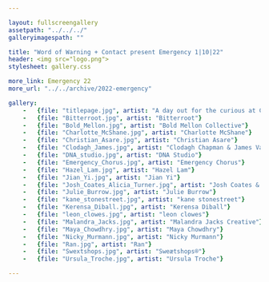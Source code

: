 ```yaml
---

layout: fullscreengallery
assetpath: "../../../"
galleryimagespath: ""

title: "Word of Warning + Contact present Emergency 1|10|22"
header: <img src="logo.png">
stylesheet: gallery.css

more_link: Emergency 22
more_url: "../../archive/2022-emergency"

gallery:
    -   {file: "titlepage.jpg", artist: "A day out for the curious at Contact, Sat 1 Oct 2022 · Tania Camara"}
    -   {file: "Bitterroot.jpg", artist: "Bitterroot"}
    -   {file: "Bold_Mellon.jpg", artist: "Bold Mellon Collective"} 
    -   {file: "Charlotte_McShane.jpg", artist: "Charlotte McShane"} 
    -   {file: "Christian_Asare.jpg", artist: "Christian Asare"}
    -   {file: "Clodagh_James.jpg", artist: "Clodagh Chapman & James Varney"} 
    -   {file: "DNA_studio.jpg", artist: "DNA Studio"}
    -   {file: "Emergency_Chorus.jpg", artist: "Emergency Chorus"}
    -   {file: "Hazel_Lam.jpg", artist: "Hazel Lam"}
    -   {file: "Jian_Yi.jpg", artist: "Jian Yi"}
    -   {file: "Josh_Coates_Alicia_Turner.jpg", artist: "Josh Coates & Alicia Jane Turner"}
    -   {file: "Julie_Burrow.jpg", artist: "Julie Burrow"}
    -   {file: "kane_stonestreet.jpg", artist: "kane stonestreet"}
    -   {file: "Kerensa_Diball.jpg", artist: "Kerensa Diball"}
    -   {file: "leon_clowes.jpg", artist: "leon clowes"}
    -   {file: "Malandra_Jacks.jpg", artist: "Malandra Jacks Creative"}
    -   {file: "Maya_Chowdhry.jpg", artist: "Maya Chowdhry"}
    -   {file: "Nicky_Murmann.jpg", artist: "Nicky Murmann"}
    -   {file: "Ran.jpg", artist: "Ran"}
    -   {file: "Swextshops.jpg", artist: "Sweætshops®"}
    -   {file: "Ursula_Troche.jpg", artist: "Ursula Troche"}

---
```

